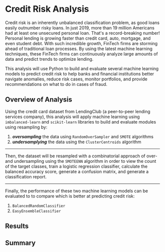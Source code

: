 # Credit Risk Analysis
Credit risk is an inherently unbalanced classification problem, as good loans easily outnumber risky loans. In just 2019, more than 19 million Americans had at least one unsecured personal loan. That's a record-breaking number! Personal lending is growing faster than credit card, auto, mortgage, and even student debt. With such incredible growth, FinTech firms are storming ahead of traditional loan processes. By using the latest machine learning techniques, these FinTech firms can continuously analyze large amounts of data and predict trends to optimize lending.

This analysis will use Python to build and evaluate several machine learning models to predict credit risk to help banks and financial institutions better navigate anomalies, reduce risk cases, monitor portfolios, and provide recommendations on what to do in cases of fraud.

## Overview of Analysis
Using the credit card dataset from LendingClub (a peer-to-peer lending services company), this analysis will apply machine learning using `imbalanced-learn` and `scikit-learn` libraries to build and evaluate modules using resampling by:
 1) ***oversampling*** the data using `RandomOverSampler` and `SMOTE` algorithms  
 2) ***undersamplying*** the data using the `ClusterCentroids` algorithm

---
Then, the dataset will be resampled with a combinatorial approach of over- and undersampling using the `SMOTEENN` algorithm in order to view the count of the target classes, train a logistic regression classifier, calculate the balanced accuracy score, generate a confusion matrix, and generate a classification report.

--- 
Finally, the performance of these two machine learning models can be evaluated to to compare which is better at predicting credit risk: 
1) `BalancedRandomClassifier` 
2) `EasyEnsembleClassifier`

## Results

## Summary